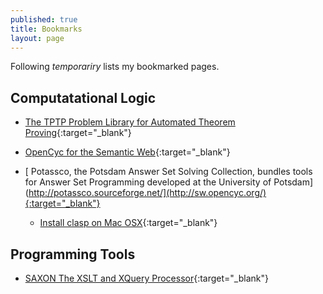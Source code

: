 ```yaml
---
published: true
title: Bookmarks
layout: page
---
```

Following *temporariry* lists my bookmarked pages.  

## Computatational Logic

* [The TPTP Problem Library
for Automated Theorem Proving](http://www.cs.miami.edu/~tptp/){:target="_blank"}
* [OpenCyc for the Semantic Web](http://sw.opencyc.org/){:target="_blank"}
* [
Potassco, the Potsdam Answer Set Solving Collection, bundles tools for Answer Set Programming developed at the University of Potsdam](http://potassco.sourceforge.net/](http://sw.opencyc.org/){:target="_blank"}

  * [Install clasp on Mac OSX](http://macappstore.org/clasp/){:target="_blank"}

## Programming Tools 

* [SAXON
The XSLT and XQuery Processor](http://saxon.sourceforge.net/){:target="_blank"}
